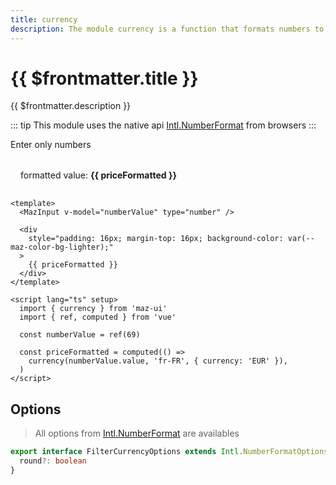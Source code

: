 ```yaml
---
title: currency
description: The module currency is a function that formats numbers to currency
---
```


# {{ $frontmatter.title }}

{{ $frontmatter.description }}

::: tip
This module uses the native api [Intl.NumberFormat](https://developer.mozilla.org/fr/docs/Web/JavaScript/Reference/Global_Objects/Intl/NumberFormat) from browsers
:::

Enter only numbers

<MazInput v-model="numberValue" type="number" />

<div
  style="padding: 16px; margin-top: 16px; background-color: var(--maz-color-bg-lighter);"
  class="flex flex-center rounded gap-05"
>
  formatted value: <strong>{{ priceFormatted }}</strong>
</div>

```vue
<template>
  <MazInput v-model="numberValue" type="number" />

  <div
    style="padding: 16px; margin-top: 16px; background-color: var(--maz-color-bg-lighter);"
  >
    {{ priceFormatted }}
  </div>
</template>

<script lang="ts" setup>
  import { currency } from 'maz-ui'
  import { ref, computed } from 'vue'

  const numberValue = ref(69)

  const priceFormatted = computed(() =>
    currency(numberValue.value, 'fr-FR', { currency: 'EUR' }),
  )
</script>
```

<script lang="ts" setup>
  import { currency } from 'maz-ui/package/index'
  import { ref, computed } from 'vue'

  const numberValue = ref(69)

  const priceFormatted = computed(() =>
    currency(numberValue.value, 'fr-FR', { currency: 'EUR' }),
  )
</script>

## Options

> All options from [Intl.NumberFormat](https://developer.mozilla.org/fr/docs/Web/JavaScript/Reference/Global_Objects/Intl/NumberFormat) are availables

```ts
export interface FilterCurrencyOptions extends Intl.NumberFormatOptions {
  round?: boolean
}
```
